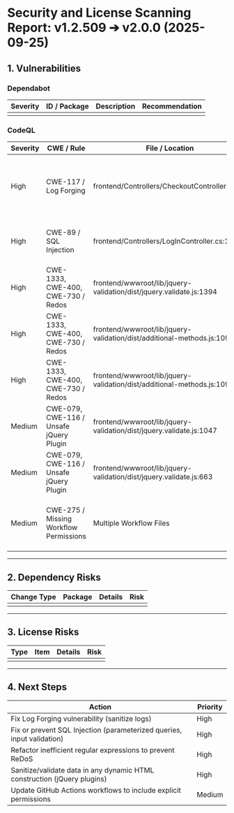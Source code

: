 # Security and License Scanning Report: v1.2.509 ➔ v2.0.0 (2025-09-25)

## 1. Vulnerabilities
### Dependabot
| Severity | ID / Package | Description | Recommendation |
|----------|--------------|-------------|----------------|
|   |   |   |   |

### CodeQL
| Severity | CWE / Rule | File / Location | Description | Recommendation |
|----------|------------|-----------------|-------------|----------------|
| High | CWE-117 / Log Forging | frontend/Controllers/CheckoutController.cs:51 | Log entries created from user input. Building log entries from user-controlled sources is vulnerable to insertion of forged log entries by a malicious user. | Sanitize input before logging user data. |
| High | CWE-89 / SQL Injection | frontend/Controllers/LogInController.cs:17 | SQL query built from user-controlled sources is vulnerable to injection. | Use parameterized queries and validate/sanitize inputs. |
| High | CWE-1333, CWE-400, CWE-730 / Redos | frontend/wwwroot/lib/jquery-validation/dist/jquery.validate.js:1394 | Inefficient regular expression may allow denial-of-service attacks. | Refactor regex to avoid catastrophic backtracking. |
| High | CWE-1333, CWE-400, CWE-730 / Redos | frontend/wwwroot/lib/jquery-validation/dist/additional-methods.js:1092 | Inefficient regular expression may allow denial-of-service attacks. | Refactor regex to avoid catastrophic backtracking. |
| High | CWE-1333, CWE-400, CWE-730 / Redos | frontend/wwwroot/lib/jquery-validation/dist/additional-methods.js:1092 | Inefficient regular expression may allow denial-of-service attacks. | Refactor regex to avoid catastrophic backtracking. |
| Medium | CWE-079, CWE-116 / Unsafe jQuery Plugin | frontend/wwwroot/lib/jquery-validation/dist/jquery.validate.js:1047 | Potential XSS vulnerability in '$.fn.validate' and '$.fn.rules' plugins. | Sanitize all input, avoid dynamic HTML construction from untrusted data. |
| Medium | CWE-079, CWE-116 / Unsafe jQuery Plugin | frontend/wwwroot/lib/jquery-validation/dist/jquery.validate.js:663 | Potential XSS vulnerability in '$.fn.validate' and '$.fn.rules' plugins. | Sanitize all input, avoid dynamic HTML construction from untrusted data. |
| Medium | CWE-275 / Missing Workflow Permissions | Multiple Workflow Files | Workflows do not contain explicit GITHUB_TOKEN permissions blocks. | Add explicit permissions block to GitHub Actions workflows for least-privilege security. |

---

## 2. Dependency Risks
| Change Type | Package | Details | Risk |
|-------------|---------|---------|------|
|   |   |   |   |

---

## 3. License Risks
| Type | Item | Details | Risk |
|------|------|---------|------|
|   |   |   |   |

---

## 4. Next Steps
| Action | Priority |
|--------|----------|
| Fix Log Forging vulnerability (sanitize logs) | High |
| Fix or prevent SQL Injection (parameterized queries, input validation) | High |
| Refactor inefficient regular expressions to prevent ReDoS | High |
| Sanitize/validate data in any dynamic HTML construction (jQuery plugins) | High |
| Update GitHub Actions workflows to include explicit permissions | Medium |


